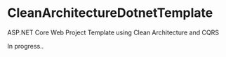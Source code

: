 # CleanArchitectureDotnetTemplate
ASP.NET Core Web Project Template using Clean Architecture and CQRS 

In progress..
